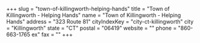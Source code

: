 +++
slug = "town-of-killingworth-helping-hands"
title = "Town of Killingworth - Helping Hands"
name = "Town of Killingworth - Helping Hands"
address = "323 Route 81"
cityIndexKey = "city-ct-killingworth"
city = "Killingworth"
state = "CT"
postal = "06419"
website = ""
phone = "860-663-1765 ex"
fax = ""
+++
